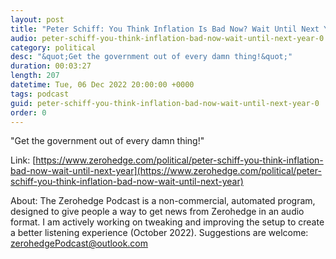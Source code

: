```yaml
---
layout: post
title: "Peter Schiff: You Think Inflation Is Bad Now? Wait Until Next Year!"
audio: peter-schiff-you-think-inflation-bad-now-wait-until-next-year-0
category: political
desc: "&quot;Get the government out of every damn thing!&quot;"
duration: 00:03:27
length: 207
datetime: Tue, 06 Dec 2022 20:00:00 +0000
tags: podcast
guid: peter-schiff-you-think-inflation-bad-now-wait-until-next-year-0
order: 0
---
```

&quot;Get the government out of every damn thing!&quot;

Link: [https://www.zerohedge.com/political/peter-schiff-you-think-inflation-bad-now-wait-until-next-year](https://www.zerohedge.com/political/peter-schiff-you-think-inflation-bad-now-wait-until-next-year)

About: The Zerohedge Podcast is a non-commercial, automated program, designed to give people a way to get news from Zerohedge in an audio format.  I am actively working on tweaking and improving the setup to create a better listening experience (October 2022).  Suggestions are welcome: [zerohedgePodcast@outlook.com](mailto:zerohedgePodcast@outlook.com)